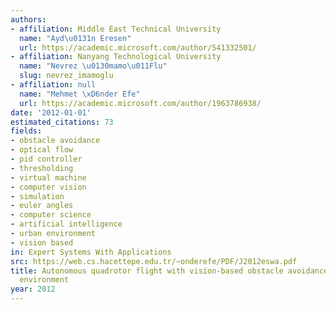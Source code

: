 ```yaml
---
authors:
- affiliation: Middle East Technical University
  name: "Ayd\u0131n Eresen"
  url: https://academic.microsoft.com/author/541332501/
- affiliation: Nanyang Technological University
  name: "Nevrez \u0130mamo\u011Flu"
  slug: nevrez_imamoglu
- affiliation: null
  name: "Mehmet \xD6nder Efe"
  url: https://academic.microsoft.com/author/1963786938/
date: '2012-01-01'
estimated_citations: 73
fields:
- obstacle avoidance
- optical flow
- pid controller
- thresholding
- virtual machine
- computer vision
- simulation
- euler angles
- computer science
- artificial intelligence
- urban environment
- vision based
in: Expert Systems With Applications
src: https://web.cs.hacettepe.edu.tr/~onderefe/PDF/J2012eswa.pdf
title: Autonomous quadrotor flight with vision-based obstacle avoidance in virtual
  environment
year: 2012
---
```

